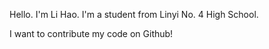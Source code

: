 Hello. I'm Li Hao. I'm a student from Linyi No. 4 High School.

I want to contribute my code on Github!
